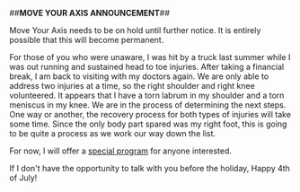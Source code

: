 ##**MOVE YOUR AXIS ANNOUNCEMENT**##

Move Your Axis needs to be on hold until further notice.  It is entirely possible that this will become permanent.  

For those of you who were unaware, I was hit by a truck last summer while I was out running and sustained head to toe injuries.  After taking a financial break, I am back to visiting with my doctors again.  We are only able to address two injuries at a time, so the right shoulder and right knee volunteered.  It appears that I have a torn labrum in my shoulder and a torn meniscus in my knee.  We are in the process of determining the next steps.  One way or another, the recovery process for both types of injuries will take some time.  Since the only body part spared was my right foot, this is going to be quite a process as we work our way down the list.

For now, I will offer a [special program](http://tina-michelle.com/movebetter) for anyone interested. 

If I don't have the opportunity to talk with you before the holiday, Happy 4th of July!